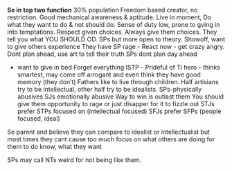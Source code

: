 **Se in top two function**
30% population
Freedom based creator, no restriction.
Good mechanical awareness & aptitude.
Live in moment,
Do what they want to do & not should do.
Sense of duty  low, prone to gving in into temptations.
Respect given choices. Always give them choices.
They tell you what YOU SHOULD OD.
SPs but more open to theory.
Showoff, want to give others experience
They have SP rage - React now - get crazy angry.
Dont plan ahead, use art to tell their truth
SPs dont plan day ahead
 - want to give in bed
Forget everything
ISTP - Prideful of Ti hero - thinks smartest, may come off arrogant and even think they have good memory (they don’t)
Fathers like to live through children.
Half artisians try to be intellectual, other half try to be idealists.
SPs-physically abusives
SJs emotionally abusive
Way to win is outlast them
You should give them opportunity to rage or just disapper for it to fizzle out
STJs prefer STPs focused on (intellectual focused)
SFJs prefer SFPs (people focused, ideal)

Se parent and  believe they can compare to idealist or intellectualist but most times they cant cause too much focus on what others are doing for them to do know, what they want

SPs may call NTs weird for not being like them.